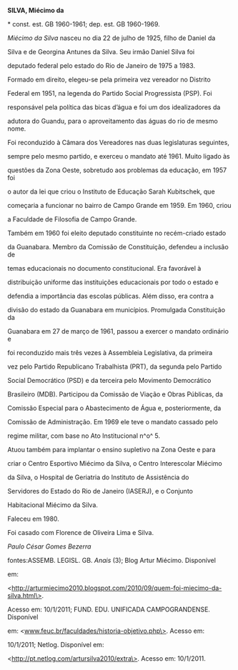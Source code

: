 **SILVA, Miécimo da**



\* const. est. GB 1960-1961; dep. est. GB 1960-1969.



*Miécimo da Silva* nasceu no dia 22 de julho de 1925, filho de Daniel da

Silva e de Georgina Antunes da Silva. Seu irmão Daniel Silva foi

deputado federal pelo estado do Rio de Janeiro de 1975 a 1983.



Formado em direito, elegeu-se pela primeira vez vereador no Distrito

Federal em 1951, na legenda do Partido Social Progressista (PSP). Foi

responsável pela política das bicas d’água e foi um dos idealizadores da

adutora do Guandu, para o aproveitamento das águas do rio de mesmo nome.

Foi reconduzido à Câmara dos Vereadores nas duas legislaturas seguintes,

sempre pelo mesmo partido, e exerceu o mandato até 1961. Muito ligado às

questões da Zona Oeste, sobretudo aos problemas da educação, em 1957 foi

o autor da lei que criou o Instituto de Educação Sarah Kubitschek, que

começaria a funcionar no bairro de Campo Grande em 1959. Em 1960, criou

a Faculdade de Filosofia de Campo Grande.



Também em 1960 foi eleito deputado constituinte no recém-criado estado

da Guanabara. Membro da Comissão de Constituição, defendeu a inclusão de

temas educacionais no documento constitucional. Era favorável à

distribuição uniforme das instituições educacionais por todo o estado e

defendia a importância das escolas públicas. Além disso, era contra a

divisão do estado da Guanabara em municípios. Promulgada Constituição da

Guanabara em 27 de março de 1961, passou a exercer o mandato ordinário e

foi reconduzido mais três vezes à Assembleia Legislativa, da primeira

vez pelo Partido Republicano Trabalhista (PRT), da segunda pelo Partido

Social Democrático (PSD) e da terceira pelo Movimento Democrático

Brasileiro (MDB). Participou da Comissão de Viação e Obras Públicas, da

Comissão Especial para o Abastecimento de Água e, posteriormente, da

Comissão de Administração. Em 1969 ele teve o mandato cassado pelo

regime militar, com base no Ato Institucional n^o^ 5.



Atuou também para implantar o ensino supletivo na Zona Oeste e para

criar o Centro Esportivo Miécimo da Silva, o Centro Interescolar Miécimo

da Silva, o Hospital de Geriatria do Instituto de Assistência do

Servidores do Estado do Rio de Janeiro (IASERJ), e o Conjunto

Habitacional Miécimo da Silva.



Faleceu em 1980.



Foi casado com Florence de Oliveira Lima e Silva.



*Paulo César Gomes Bezerra*



fontes:ASSEMB. LEGISL. GB. *Anais* (3); Blog Artur Miécimo. Disponível

em:

\<http://arturmiecimo2010.blogspot.com/2010/09/quem-foi-miecimo-da-silva.html\>.

Acesso em: 10/1/2011; FUND. EDU. UNIFICADA CAMPOGRANDENSE. Disponível

em: \<www.feuc.br/faculdades/historia-objetivo.php\>. Acesso em:

10/1/2011; Netlog. Disponível em:

\<http://pt.netlog.com/artursilva2010/extra\>. Acesso em: 10/1/2011.

